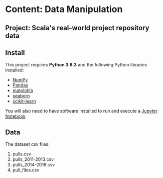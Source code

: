 # Content: Data Manipulation
## Project: Scala's real-world project repository data


## Install

This project requires **Python 3.8.3** and the following Python libraries installed:

- [NumPy](http://www.numpy.org/)
- [Pandas](http://pandas.pydata.org)
- [matplotlib](http://matplotlib.org/)
- [seaborn](https://seaborn.pydata.org/)
- [scikit-learn](http://scikit-learn.org/stable/)

You will also need to have software installed to run and execute a [Jupyter Notebook](http://ipython.org/notebook.html)



## Data

The dataset csv files:
1) pulls.csv
2) pulls_2011-2013.csv
3) pulls_2014-2018.csv
4) pull_files.csv
